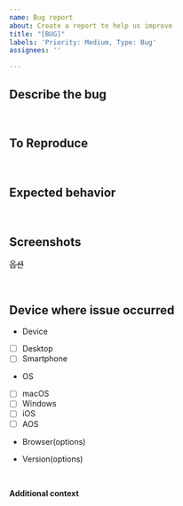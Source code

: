 ```yaml
---
name: Bug report
about: Create a report to help us improve
title: "[BUG]"
labels: 'Priority: Medium, Type: Bug'
assignees: ''

---
```


## **Describe the bug**


<br />

## **To Reproduce**


<br />

## **Expected behavior**

<br />

## **Screenshots**
~~옵션~~

<br />

## Device where issue occurred

- Device
- [ ] Desktop
- [ ] Smartphone

 - OS
- [ ] macOS
- [ ] Windows
- [ ] iOS
- [ ] AOS

 - Browser(options)

 - Version(options)

<br />

**Additional context**

